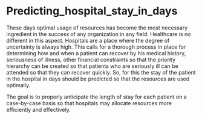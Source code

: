 # Predicting_hospital_stay_in_days

These days optimal usage of resources has become the most necessary ingredient in the success of any organization in any field. Healthcare is no different in this aspect. Hospitals are a place where the degree of uncertainty is always high. This calls for a thorough process in place for determining how and when a patient can recover by his medical history, seriousness of illness, other financial constraints so that the priority hierarchy can be created so that patients who are seriously ill can be attended so that they can recover quickly. So, for this the stay of the patient in the hospital in days should be predicted so that the resources are used optimally.

The goal is to properly anticipate the length of stay for each patient on a case-by-case basis so that hospitals may allocate resources more efficiently and effectively.
